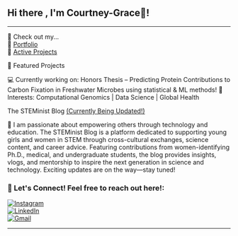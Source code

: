 ## Hi there , I'm Courtney-Grace👋! 

---
  🔗 Check out my...  
📂 [Portfolio](https://github.com/courtneygraceneizer?tab=portfolio)  
💾 [Active Projects](https://github.com/courtneygraceneizer?tab=repositories)  


 🔬 Featured Projects  
 
 💻 Currently working on: Honors Thesis – Predicting Protein Contributions to Carbon Fixation in Freshwater Microbes using statistical & ML methods! 
 🧠 Interests: Computational Genomics | Data Science | Global Health    
     
The STEMinist Blog [(Currently Being Updated!)](https://www.instagram.com/thesteministblog/)

🤖 I am passionate about empowering others through technology and education. The STEMinist Blog is a platform dedicated to supporting young girls and women in STEM through cross-cultural exchanges, science content, and career advice. Featuring contributions from women-identifying Ph.D., medical, and undergraduate students, the blog provides insights, vlogs, and mentorship to inspire the next generation in science and technology. Exciting updates are on the way—stay tuned!

### 📨 Let's Connect! Feel free to reach out here!:

[![Instagram](https://img.shields.io/badge/Follow-Instagram-%23E4405F?style=flat-square&logo=instagram&logoColor=white)](https://instagram.com/thesteministblog)  
[![LinkedIn](https://img.shields.io/badge/Connect-LinkedIn-%230077B5?style=flat-square&logo=linkedin&logoColor=white)](https://linkedin.com/in/courtney-graceneizer)  
[![Gmail](https://img.shields.io/badge/Email-Me-%23D14836?style=flat-square&logo=gmail&logoColor=white)](mailto:cneizer@charlotte.edu)








---


